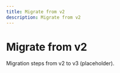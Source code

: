 ```yaml
---
title: Migrate from v2
description: Migrate from v2
---
```


# Migrate from v2

Migration steps from v2 to v3 (placeholder).
